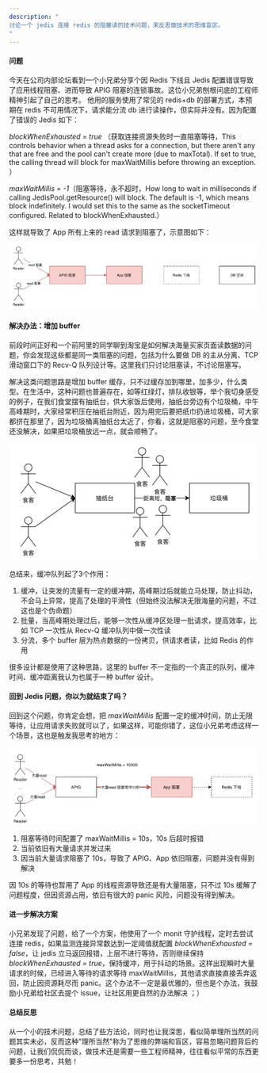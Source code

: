 ```yaml
---
description: "
讨论一个 jedis 连接 redis 的阻塞读的技术问题，来反思做技术的思维盲区。
"
---
```


#### 问题
今天在公司内部论坛看到一个小兄弟分享个因 Redis 下线且 Jedis 配置错误导致了应用线程阻塞、进而导致 APIG 阻塞的连锁事故。这位小兄弟刨根问底的工程师精神引起了自己的思考。 他用的服务使用了常见的 redis+db 的部署方式，本预期在 redis 不可用情况下，请求能分流 db 进行读操作，但实际并没有。因为配置了错误的 Jedis 如下：

*blockWhenExhausted = true* （获取连接资源失败时一直阻塞等待，This controls behavior when a thread asks for a connection, but there aren't any that are free and the pool can't create more (due to maxTotal). If set to true, the calling thread will block for maxWaitMillis before throwing an exception. ）

*maxWaitMillis = -1*（阻塞等待，永不超时，How long to wait in milliseconds if calling JedisPool.getResource() will block. The default is -1, which means block indefinitely. I would set this to the same as the socketTimeout configured. Related to blockWhenExhausted.）

这样就导致了 App 所有上来的 read 请求到阻塞了，示意图如下：

![img_2.png](../images/img_2.png)

#### 解决办法：增加 buffer
前段时间正好和一个前阿里的同学聊到淘宝是如何解决海量买家页面读数据的问题，你会发现这些都是同一类阻塞的问题，包括为什么要做 DB 的主从分离、TCP 滑动窗口下的 Recv-Q 队列设计等。这里我们只讨论阻塞读，不讨论阻塞写。

解决这类问题思路是增加 buffer 缓存，只不过缓存加到哪里，加多少，什么类型。在生活中，这种问题也普遍存在，如等红绿灯，排队收银等，举个我切身感受的例子，在我们食堂摆有抽纸台，供大家饭后使用，抽纸台旁边有个垃圾桶，中午高峰期时，大家经常积压在抽纸台附近，因为用完后要把纸巾扔进垃圾桶，可大家都挤在那里了，因为垃圾桶离抽纸台太近了，你看，这就是阻塞的问题，至今食堂还没解决，如果把垃圾桶放远一点，就会顺畅了。 

![img_3.png](../images/img_3.png)

总结来，缓冲队列起了3个作用：

1. 缓冲，让突发的流量有一定的缓冲期，高峰期过后就能立马处理，防止抖动，不会马上异常，提高了处理的平滑性（但始终没法解决无限海量的问题，不过这也是个伪命题）
2. 批量，当高峰期处理过后，能够一次性从缓冲区处理一批请求，提高效率，比如 TCP 一次性从 Recv-Q 缓冲队列中做一次性读
3. 分流，多个 buffer 层为热点数据的一份拷贝，供请求者读，比如 Redis 的作用

很多设计都是使用了这种思路，这里的 buffer 不一定指的一个真正的队列，缓冲时间、缓冲距离我认为也属于一种 buffer 设计。

#### 回到 Jedis 问题，你以为就结束了吗？
回到这个问题，你肯定会想，把 *maxWaitMillis* 配置一定的缓冲时间，防止无限等待，让应用请求失败就可以了，如果这样，可能你错了，这位小兄弟考虑这样一个场景，这也是触发我思考的地方：

![img_4.png](../images/img_4.png)
1. 阻塞等待时间配置了 maxWaitMillis = 10s，10s 后超时报错
2. 当前依旧有大量请求并发过来
3. 因当前大量请求阻塞了 10s，导致了 APIG、App 依旧阻塞，问题并没有得到解决

因 10s 的等待也暂用了 App 的线程资源导致还是有大量阻塞，只不过 10s 缓解了问题程度，但因资源占用，依旧有很大的 panic 风险，问题没有得到解决。

#### 进一步解决方案
小兄弟发现了问题，给了一个方案，他使用了一个 monit 守护线程，定时去尝试连接 redis，如果监测连接异常数达到一定阈值就配置 *blockWhenExhausted = false*，让 jedis 立马返回报错，上层不进行等待，否则继续保持 *blockWhenExhausted = true*，保持缓冲，用于抖动的场景。这样出现瞬时大量请求的时候，已经进入等待的请求等待 maxWaitMillis，其他请求直接直接丢弃返回，防止因资源耗尽而 panic。这个办法不一定是最优雅的，但也是个办法，我鼓励小兄弟给社区去提个 issue，让社区用更自然的办法解决 ；）

#### 总结反思
从一个小的技术问题，总结了些方法论，同时也让我深思，看似简单理所当然的问题其实未必，反而这种"理所当然"称为了思维的弊端和盲区，容易忽略问题背后的问题，让我们侃侃而谈，做技术还是需要一些工程师精神，往往看似平常的东西更要多一份思考，共勉！


